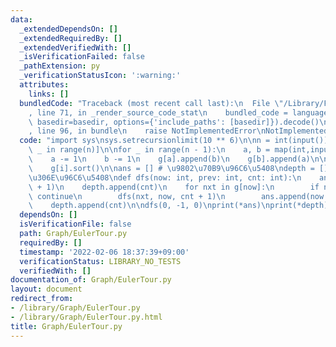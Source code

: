 ```yaml
---
data:
  _extendedDependsOn: []
  _extendedRequiredBy: []
  _extendedVerifiedWith: []
  _isVerificationFailed: false
  _pathExtension: py
  _verificationStatusIcon: ':warning:'
  attributes:
    links: []
  bundledCode: "Traceback (most recent call last):\n  File \"/Library/Frameworks/Python.framework/Versions/3.8/lib/python3.8/site-packages/onlinejudge_verify/documentation/build.py\"\
    , line 71, in _render_source_code_stat\n    bundled_code = language.bundle(stat.path,\
    \ basedir=basedir, options={'include_paths': [basedir]}).decode()\n  File \"/Library/Frameworks/Python.framework/Versions/3.8/lib/python3.8/site-packages/onlinejudge_verify/languages/python.py\"\
    , line 96, in bundle\n    raise NotImplementedError\nNotImplementedError\n"
  code: "import sys\nsys.setrecursionlimit(10 ** 6)\n\nn = int(input())\ng = [[] for\
    \ _ in range(n)]\n\nfor _ in range(n - 1):\n    a, b = map(int,input().split())\n\
    \    a -= 1\n    b -= 1\n    g[a].append(b)\n    g[b].append(a)\n\nfor i in range(n):\n\
    \    g[i].sort()\n\nans = [] # \u9802\u70B9\u96C6\u5408\ndepth = [] # \u6DF1\u3055\
    \u306E\u96C6\u5408\ndef dfs(now: int, prev: int, cnt: int):\n    ans.append(now\
    \ + 1)\n    depth.append(cnt)\n    for nxt in g[now]:\n        if nxt == prev:\
    \ continue\n        dfs(nxt, now, cnt + 1)\n        ans.append(now + 1)\n    \
    \    depth.append(cnt)\n\ndfs(0, -1, 0)\nprint(*ans)\nprint(*depth)"
  dependsOn: []
  isVerificationFile: false
  path: Graph/EulerTour.py
  requiredBy: []
  timestamp: '2022-02-06 18:37:39+09:00'
  verificationStatus: LIBRARY_NO_TESTS
  verifiedWith: []
documentation_of: Graph/EulerTour.py
layout: document
redirect_from:
- /library/Graph/EulerTour.py
- /library/Graph/EulerTour.py.html
title: Graph/EulerTour.py
---
```

